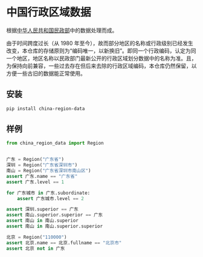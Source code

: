 # 中国行政区域数据

根据[中华人民共和国民政部](http://www.mca.gov.cn/article/sj/xzqh/)中的数据处理而成。

由于时间跨度过长（从 1980 年至今），故而部分地区的名称或行政级别已经发生改变，本仓库的存储原则为“编码唯一，以新换旧”。即同一个行政编码，认定为同一个地区，地区名称以民政部门最新公开的行政区域划分数据中的名称为准。且，为保持向前兼容，一些过去存在但后来去除的行政区域编码，本仓库仍然保留，以方便一些古旧的数据能正常使用。

## 安装

```bash
pip install china-region-data
```

## 样例

```python
from china_region_data import Region


广东 = Region("广东省")
深圳 = Region("广东省深圳市")
南山 = Region("广东省深圳市南山区")
assert 广东.name == "广东省"
assert 广东.level == 1

for 广东城市 in 广东.subordinate:
    assert 广东城市.level == 2

assert 深圳.superior == 广东
assert 南山.superior.superior == 广东
assert 南山 in 南山.superior
assert 南山 in 南山.superior.superior

北京 = Region("110000")
assert 北京.name == 北京.fullname == "北京市"
assert 北京 not in 广东
```
